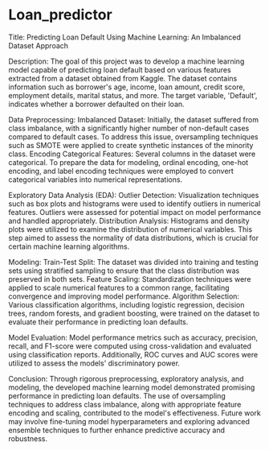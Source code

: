 # Loan_predictor
Title: Predicting Loan Default Using Machine Learning: An Imbalanced Dataset Approach

Description:
The goal of this project was to develop a machine learning model capable of predicting loan default based on various features extracted from a dataset obtained from Kaggle. The dataset contains information such as borrower's age, income, loan amount, credit score, employment details, marital status, and more. The target variable, 'Default', indicates whether a borrower defaulted on their loan.

Data Preprocessing:
Imbalanced Dataset: Initially, the dataset suffered from class imbalance, with a significantly higher number of non-default cases compared to default cases. To address this issue, oversampling techniques such as SMOTE were applied to create synthetic instances of the minority class.
Encoding Categorical Features: Several columns in the dataset were categorical. To prepare the data for modeling, ordinal encoding, one-hot encoding, and label encoding techniques were employed to convert categorical variables into numerical representations.

Exploratory Data Analysis (EDA):
Outlier Detection: Visualization techniques such as box plots and histograms were used to identify outliers in numerical features. Outliers were assessed for potential impact on model performance and handled appropriately.
Distribution Analysis: Histograms and density plots were utilized to examine the distribution of numerical variables. This step aimed to assess the normality of data distributions, which is crucial for certain machine learning algorithms.

Modeling:
Train-Test Split: The dataset was divided into training and testing sets using stratified sampling to ensure that the class distribution was preserved in both sets.
Feature Scaling: Standardization techniques were applied to scale numerical features to a common range, facilitating convergence and improving model performance.
Algorithm Selection: Various classification algorithms, including logistic regression, decision trees, random forests, and gradient boosting, were trained on the dataset to evaluate their performance in predicting loan defaults.

Model Evaluation: Model performance metrics such as accuracy, precision, recall, and F1-score were computed using cross-validation and evaluated using classification reports. Additionally, ROC curves and AUC scores were utilized to assess the models' discriminatory power.

Conclusion:
Through rigorous preprocessing, exploratory analysis, and modeling, the developed machine learning model demonstrated promising performance in predicting loan defaults. The use of oversampling techniques to address class imbalance, along with appropriate feature encoding and scaling, contributed to the model's effectiveness. Future work may involve fine-tuning model hyperparameters and exploring advanced ensemble techniques to further enhance predictive accuracy and robustness.
